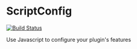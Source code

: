 # ScriptConfig

[![Build Status](http://ci.inventivetalent.org/job/ScriptConfig/badge/icon)](http://ci.inventivetalent.org/job/ScriptConfig/)

Use Javascript to configure your plugin's features
